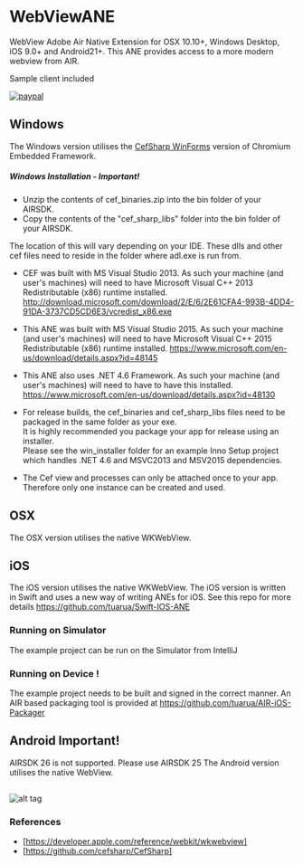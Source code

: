 
# WebViewANE 

WebView Adobe Air Native Extension for OSX 10.10+, Windows Desktop, iOS 9.0+ and Android21+.
This ANE provides access to a more modern webview from AIR.

Sample client included

[![paypal](https://www.paypalobjects.com/en_US/i/btn/btn_donateCC_LG.gif)](https://www.paypal.com/cgi-bin/webscr?cmd=_s-xclick&hosted_button_id=5UR2T52J633RC)


## Windows
The Windows version utilises the [CefSharp WinForms](https://github.com/cefsharp/CefSharp) version of Chromium Embedded Framework.

##### Windows Installation - Important!

* Unzip the contents of cef_binaries.zip into the bin folder of your AIRSDK. 
* Copy the contents of the "cef_sharp_libs" folder into the bin folder of your AIRSDK. 

The location of this will vary depending on your IDE. These dlls and other cef files need to reside in the folder where adl.exe is run from.
* CEF was built with MS Visual Studio 2013. As such your machine (and user's machines) will need to have Microsoft Visual C++ 2013 Redistributable (x86) runtime installed.
http://download.microsoft.com/download/2/E/6/2E61CFA4-993B-4DD4-91DA-3737CD5CD6E3/vcredist_x86.exe

* This ANE was built with MS Visual Studio 2015. As such your machine (and user's machines) will need to have Microsoft Visual C++ 2015 Redistributable (x86) runtime installed.
https://www.microsoft.com/en-us/download/details.aspx?id=48145

* This ANE also uses .NET 4.6 Framework. As such your machine (and user's machines) will need to have to have this installed.
https://www.microsoft.com/en-us/download/details.aspx?id=48130

* For release builds, the cef_binaries and cef_sharp_libs files need to be packaged in the same folder as your exe.  
It is highly recommended you package your app for release using an installer.  
Please see the win_installer folder for an example Inno Setup project which handles .NET 4.6 and MSVC2013 and MSV2015 dependencies.

* The Cef view and processes can only be attached once to your app. Therefore only one instance can be created and used.

## OSX

The OSX version utilises the native WKWebView.


## iOS

The iOS version utilises the native WKWebView.
The iOS version is written in Swift and uses a new way of writing ANEs for iOS. See this repo for more details https://github.com/tuarua/Swift-IOS-ANE

### Running on Simulator

The example project can be run on the Simulator from IntelliJ

### Running on Device !

The example project needs to be built and signed in the correct manner.
An AIR based packaging tool is provided at https://github.com/tuarua/AIR-iOS-Packager

## Android Important!
AIRSDK 26 is not supported. Please use AIRSDK 25 
The Android version utilises the native WebView. 


##

![alt tag](https://raw.githubusercontent.com/tuarua/WebViewANE/master/screenshots/screenshot1.jpg)



### References
* [https://developer.apple.com/reference/webkit/wkwebview]
* [https://github.com/cefsharp/CefSharp]
